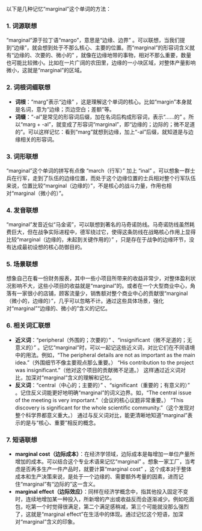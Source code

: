 以下是几种记忆“marginal”这个单词的方法：

### 1. 词源联想
“marginal”源于拉丁语“margo”，意思是“边缘、边界” 。可以联想，当我们提到“边缘”，就会想到处于不那么核心、主要的位置。而“marginal”的形容词含义就有“边缘的、次要的、微小的” ，就像在边缘地带的事物，相对不那么重要，数量也可能比较微小。比如在一片广阔的农田里，边缘的一小块区域，对整体产量影响微小，这就是“marginal”的区域。

### 2. 词根词缀联想
 - **词根**：“marg”表示“边缘” ，这是理解这个单词的核心。比如“margin”本身就是名词，意为“边缘；页边空白；差额”等。
 - **词缀**：“-al”是常见的形容词后缀，加在名词后构成形容词，表示“……的” 。所以“marg + -al”，就变成了形容词“marginal”，即“边缘的；边际的；微不足道的”。可以这样记忆：看到“marg”就想到边缘，加上“-al”后缀，就知道是与边缘相关的形容词。

### 3. 词形联想
“marginal”这个单词的拼写有点像 “march（行军）” 加上 “inal” 。可以想象一群士兵在行军，走到了队伍的边缘位置，而处于这个边缘位置的士兵相对整个行军队伍来说，位置比较“marginal（边缘的）”，不是核心的战斗力量，作用也相对“marginal（微小的）”。

### 4. 发音联想
“marginal”发音近似“马金诺”，可以联想到著名的马奇诺防线。马奇诺防线虽然耗费巨大，但在战争实际进程中，德军绕过它，使得这条防线在战略核心作用上显得比较“marginal（边缘的，未起到关键作用的）” ，只是存在于战争的边缘环节，没有达成最初设想的核心防御目的。

### 5. 场景联想
想象自己在看一份财务报表，其中一些小项目所带来的收益非常少，对整体盈利状况影响不大，这些小项目的收益就是“marginal”的。或者在一个大型商业中心，角落有一家很小的店铺，顾客流量少，销售额对整个商业中心的贡献很“marginal（微小的，边缘的）”，几乎可以忽略不计。通过这些具体场景，强化对“marginal”“边缘的、微小的”含义的记忆。

### 6. 相关词汇联想
 - **近义词**：“peripheral（外围的；次要的）” 、“insignificant（微不足道的；无意义的）” 。记忆“marginal”时，可以一起记这些近义词，对比它们在不同语境中的用法。例如，“The peripheral details are not as important as the main idea.”（外围细节不像主要观点那么重要。）  “His contribution to the project was insignificant.”（他对这个项目的贡献微不足道。） 这样通过近义词对比，加深对“marginal”含义的理解和记忆。
 - **反义词**：“central（中心的；主要的）” 、“significant（重要的；有意义的）” 。记住反义词能更好地明确“marginal”的词义边界。如，“The central issue of the meeting is very important.”（会议的核心议题非常重要。）  “This discovery is significant for the whole scientific community.”（这个发现对整个科学界都意义重大。） 通过与反义词对比，能更清晰地知道“marginal”表示的是与“核心、重要”相反的概念。

### 7. 短语联想
 - **marginal cost（边际成本）**：在经济学领域，边际成本是每增加一单位产量所增加的成本。可以结合这个专业术语来记忆“marginal” 。想象一家工厂，当考虑是否再多生产一件产品时，就要计算“marginal cost” ，这个成本对于整体成本和生产决策来说，是处于一个边缘的、需要额外考量的因素，进而记住“marginal”有“边际的”这一含义。
 - **marginal effect（边际效应）**：同样在经济学概念中，指其他投入固定不变时，连续地增加某一种投入，所新增的产出或收益反而会逐渐减少。例如吃面包，吃第一个时觉得很满足，第二个满足感稍减，第三个可能就没那么强烈了，这就是“marginal effect”在生活中的体现。通过记忆这个短语，加深对“marginal”含义的印象。 